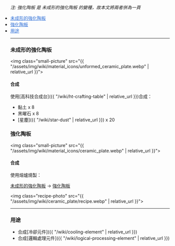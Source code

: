 _注: 強化陶板 是 未成形的強化陶板 的變種，故本文將兩者併為一頁_

<div class="article-content">
<ul style="padding:0px;margin:0px">
    <li><a href="#未成形的強化陶板" style="color:#2a6cd6;">未成形的強化陶板</a></li>
    <li><a href="#強化陶板" style="color:#2a6cd6;">強化陶板</a></li>
    <li><a href="#用途" style="color:#2a6cd6;">用途</a></li>
</ul>
</div>

---

<a name="未成形的強化陶板"></a>

### 未成形的強化陶板

<img class="small-picture" src="{{ "/assets/img/wiki/material_icons/unformed_ceramic_plate.webp" | relative_url }}">

#### 合成

使用[高科技合成台]({{ "/wiki/ht-crafting-table" | relative_url }})合成：

- 黏土 x 8  
- 黑曜石 x 8  
- [星塵]({{ "/wiki/star-dust" | relative_url }}) x 20  

<a name="強化陶板"></a>

### 強化陶板

<img class="small-picture" src="{{ "/assets/img/wiki/material_icons/ceramic_plate.webp" | relative_url }}">

#### 合成

使用熔爐燒製：

[未成形的強化陶板](#未成形的強化陶板) -> [強化陶板](#強化陶板)

<img class="recipe-photo" src="{{ "/assets/img/wiki/ceramic_plate/recipe.webp" | relative_url }}">

---

<a name="用途"></a>

### 用途

- 合成[冷卻元件]({{ "/wiki/cooling-element" | relative_url }})  
- 合成[邏輯處理元件]({{ "/wiki/logical-processing-element" | relative_url }})